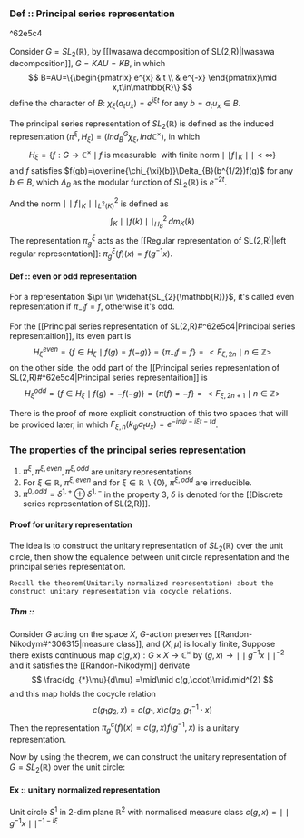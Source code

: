 ### Def :: Principal series representation

^62e5c4

Consider $G=SL_{2}(\mathbb{R})$, by [[Iwasawa decomposition of SL(2,R)|Iwasawa decomposition]], $G=KAU=KB$, in which $$
B=AU=\{\begin{pmatrix}
e^{x}  & t  \\
 & e^{-x}
\end{pmatrix}\mid x,t\in\mathbb{R}\}
$$
define the character of $B$: $\chi_{\xi}(a_{t}u_{x})=e^{i\xi t}$ for any $b=a_{t}u_{x}\in B$. 

The principal series representation of $SL_{2}(\mathbb{R})$ is defined as the induced representation $(\pi^{\xi},H_{\xi})=(Ind^{G}_{B}\chi_{\xi},Ind \mathbb{C}^{\times})$, in which 
$$
H_{\xi}=\{f:G\to \mathbb{C}^{\times} \mid f\ \text{is measurable}\ \ \text{with finite norm} \mid\mid f\mid_{K}\mid\mid<\infty\}
$$
and $f$ satisfies $f(gb)=\overline{\chi_{\xi}(b)}\Delta_{B}(b^{1/2})f(g)$ for any $b\in B$, which $\Delta_{B}$ as the modular function of $SL_{2}(\mathbb{R})$ is $e^{-2t}$.

And the norm $\mid\mid f\mid_{K}\mid\mid_{L^{2}(K)}^{2}$ is defined as $$
\int_{K}\mid\mid f(k)\mid\mid_{H_{B}}^{2}\,dm_{K}(k) 
$$
The representation $\pi^{\xi}_{g}$ acts as the [[Regular representation of SL(2,R)|left regular representation]]: $\pi^{\xi}_{g}(f)(x)=f(g^{-1}x)$.


#### Def :: even or odd representation

For a representation $\pi \in \widehat{SL_{2}(\mathbb{R})}$, it's called even representation if $\pi_{-I}f=f$, otherwise it's odd.

For the [[Principal series representation of SL(2,R)#^62e5c4|Principal series representaition]], its even part is 
$$
H^{even}_{\xi}=\{f\in H_{\xi}\mid f(g)=f(-g)\}=\{\pi_{-I}f=f\}=<F_{\xi,2n}\mid n \in \mathbb{Z}>
$$
on the other side, the odd part of the [[Principal series representation of SL(2,R)#^62e5c4|Principal series representaition]] is 
$$
H^{odd}_{\xi}=\{f\in H_{\xi}\mid f(g)=-f(-g)\}=\{\pi(f)=-f\}=<F_{\xi,2n+1}\mid n \in \mathbb{Z}>
$$

There is the proof of more explicit construction of this two spaces that will be provided later, in which $F_{\xi,n}(k_{\psi}a_{t}u_{x})=e^{-in\psi-i\xi t-td}$.

### The properties of the principal series representation

1. $\pi^{\xi}, \pi^{\xi,even},\pi^{\xi,odd}$ are unitary representations
2. For $\xi \in \mathbb{R}$, $\pi^{\xi,even}$ and for $\xi \in \mathbb{R}\backslash \{0\}$, $\pi^{\xi,odd}$ are irreducible.
3. $\pi^{0,odd}=\delta^{1,+}\oplus\delta^{1,-}$
in the property 3, $\delta$ is denoted for the [[Discrete series representation of SL(2,R)]].



#### Proof for unitary representation

The idea is to construct the unitary representation of $SL_{2}(\mathbb{R})$ over the unit circle, then show the equalence between unit circle representation and the principal series representation.

	Recall the theorem(Unitarily normalized representation) about the construct unitary representation via cocycle relations.

##### Thm :: 
Consider $G$ acting on the space $X$, $G$-action preserves [[Randon-Nikodym#^306315|measure class]], and $(X,\mu)$ is locally finite, Suppose there exists continuous map $c(g,x): G\times X \to \mathbb{C}^{\times}$ by $(g,x)\to \mid\mid g^{-1}x\mid\mid^{-2}$ and it satisfies the [[Randon-Nikodym]] derivate $$
\frac{dg_{*}\mu}{d\mu} =\mid\mid c(g,\cdot)\mid\mid^{2}
$$ 
and this map holds the cocycle relation $$
c(g_{1}g_{2},x)=c(g_{1},x)c(g_{2},g_{1}^{-1}\cdot x)
$$
Then the representation $\pi^{c}_{g}(f)(x)=c(g,x)f(g^{-1},x)$ is a unitary representation.

Now by using the theorem, we can construct the unitary representation of $G=SL_{2}(\mathbb{R})$ over the unit circle: 

#### Ex :: unitary normalized representation

Unit circle $S^{1}$ in 2-dim plane $\mathbb{R}^{2}$ with normalised measure class
$c(g,x)=\mid\mid g^{-1}x \mid\mid^{-1-i\xi}$